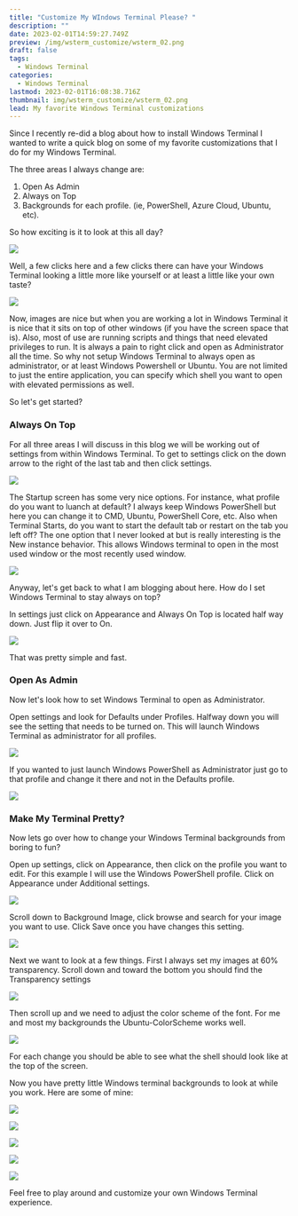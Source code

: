 ```yaml
---
title: "Customize My WIndows Terminal Please? "
description: ""
date: 2023-02-01T14:59:27.749Z
preview: /img/wsterm_customize/wsterm_02.png
draft: false
tags:
  - Windows Terminal
categories:
  - Windows Terminal
lastmod: 2023-02-01T16:08:38.716Z
thumbnail: img/wsterm_customize/wsterm_02.png
lead: My favorite Windows Terminal customizations
---
```

Since I recently re-did a blog about how to install Windows Terminal I wanted to write a quick blog on some of my favorite customizations that I do for my Windows Terminal.

The three areas I always change are:

1. Open As Admin
2. Always on Top
3. Backgrounds for each profile. (ie, PowerShell, Azure Cloud, Ubuntu, etc).


So how exciting is it to look at this all day?

![](/img/wsterm_customize/wsterm_01.PNG)

Well, a few clicks here and a few clicks there can have your Windows Terminal looking a little more like yourself or at least a little like your own taste?

![](/img/wsterm_customize/wsterm_02.png)

Now, images are nice but when you are working a lot in Windows Terminal it is nice that it sits on top of other windows (if you have the screen space that is).  Also, most of use are running scripts and things that need elevated privileges to run.  It is always a pain to right click and open as Administrator all the time.  So why not setup Windows Terminal to always open as administrator, or at least Windows Powershell or Ubuntu.  You are not limited to just the entire application, you can specify which shell you want to open with elevated permissions as well.

So let's get started?

### Always On Top ###

For all three areas I will discuss in this blog we will be working out of settings from within Windows Terminal. To get to settings click on the down arrow to the right of the last tab and then click settings.

![](/img/wsterm_customize/wsterm_06.png)

The Startup screen has some very nice options. For instance, what profile do you want to luanch at default?  I always keep Windows PowerShell but here you can change it to CMD, Ubuntu, PowerShell Core, etc.  Also when Terminal Starts, do you want to start the default tab or restart on the tab you left off?  The one option that I never looked at but is really interesting is the New instance behavior.  This allows Windows terminal to open in the most used window or the most recently used window.

![](/img/wsterm_customize/wsterm_07.png)

Anyway, let's get back to what I am blogging about here.  How do I set Windows Terminal to stay always on top?

In settings just click on Appearance and Always On Top is located half way down.  Just flip it over to On.

![](/img/wsterm_customize/wsterm_08.png)

That was pretty simple and fast.

### Open As Admin ###

Now let's look how to set Windows Terminal to open as Administrator.

Open settings and look for Defaults under Profiles.  Halfway down you will see the setting that needs to be turned on. This will launch Windows Terminal as administrator for all profiles.

![](/img/wsterm_customize/wsterm_09.png)

If you wanted to just launch Windows PowerShell as Administrator just go to that profile and change it there and not in the Defaults profile.

![](/img/wsterm_customize/wsterm_10.png)

### Make My Terminal Pretty? ###

Now lets go over how to change your Windows Terminal backgrounds from boring to fun?

Open up settings, click on Appearance, then click on the profile you want to edit.  For this example I will use the Windows PowerShell profile.  Click on Appearance under Additional settings.

![](/img/wsterm_customize/wsterm_11.png)

Scroll down to Background Image, click browse and search for your image you want to use. Click Save once you have changes this setting.

![](/img/wsterm_customize/wsterm_12.png)

Next we want to look at a few things.  First I always set my images at 60% transparency. Scroll down and toward the bottom you should find the Transparency settings

![](/img/wsterm_customize/wsterm_14.png)

Then scroll up and we need to adjust the color scheme of the font.  For me and most my backgrounds the Ubuntu-ColorScheme works well.

![](/img/wsterm_customize/wsterm_13.png)

For each change you should be able to see what the shell should look like at the top of the screen.

Now you have pretty little Windows terminal backgrounds to look at while you work.  Here are some of mine:


![](/img/wsterm_customize/wsterm_15.png)

![](/img/wsterm_customize/wsterm_02.png)

![](/img/wsterm_customize/wsterm_03.png)

![](/img/wsterm_customize/wsterm_04.png)

![](/img/wsterm_customize/wsterm_05.png)


Feel free to play around and customize your own Windows Terminal experience.